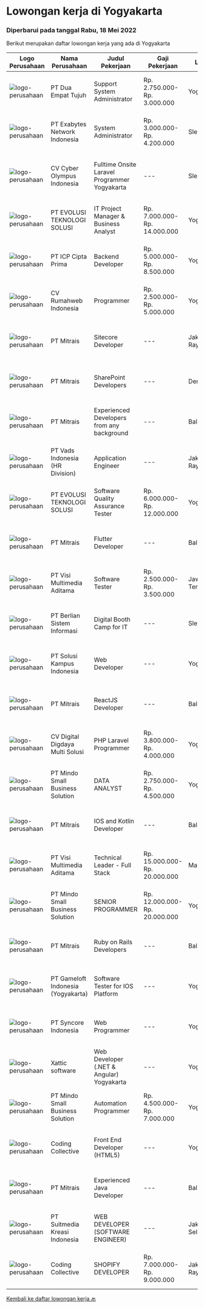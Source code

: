 
  # Lowongan kerja di Yogyakarta

  ### Diperbarui pada tanggal Rabu, 18 Mei 2022

  Berikut merupakan daftar lowongan kerja yang ada di Yogyakarta

  |Logo Perusahaan | Nama Perusahaan | Judul Pekerjaan | Gaji Pekerjaan | Lokasi | Deskripsi | Tanggal diunggah | Pranala |
  | -------------- | --------------- | --------------- | --------- | --------- | -------------- | ------- | ----------- |
  |![logo-perusahaan](https://image-service-cdn.seek.com.au/77b21a0ee2c136c382dd20b539140dcaf7d79275/ee4dce1061f3f616224767ad58cb2fc751b8d2dc)|PT Dua Empat Tujuh|Support System Administrator|Rp. 2.750.000-Rp. 3.000.000|Yogyakarta|Technical Skill : Mampu dan terbiasa mengoperasikan Linux CLI Terbiasa troubleshooting sistem Linux/Windows Menguasai salah satu bahasa pemrograman...|Selasa, 17 Mei 2022|https://www.jobstreet.co.id/id/job/support-system-administrator-3884158?token=0~ab872656-dd6f-46be-909c-48cabff00d2e&sectionRank=1&jobId=jobstreet-id-job-3884158|
|![logo-perusahaan](https://image-service-cdn.seek.com.au/25233e4400051c090a40c7fb0f8b3fe80ef9a9b4/ee4dce1061f3f616224767ad58cb2fc751b8d2dc)|PT Exabytes Network Indonesia|System Administrator|Rp. 3.000.000-Rp. 4.200.000|Sleman|Installation and configuration of servers, VPS and software for internal and customers Monitoring server uptime from Nagios Monitoring Spam emails...|Selasa, 17 Mei 2022|https://www.jobstreet.co.id/id/job/system-administrator-3884989?token=0~ab872656-dd6f-46be-909c-48cabff00d2e&sectionRank=2&jobId=jobstreet-id-job-3884989|
|![logo-perusahaan](https://image-service-cdn.seek.com.au/3b6b885fca889fa7af9046562709bc39dbe437c0/ee4dce1061f3f616224767ad58cb2fc751b8d2dc)|CV Cyber Olympus Indonesia|Fulltime Onsite Laravel Programmer Yogyakarta|---|Sleman|Cyber Olympus is opening recruitment forFULLTIME Laravel programmer (placement : Jogja)========================Requirement1. Working experience in the...|Selasa, 17 Mei 2022|https://www.jobstreet.co.id/id/job/fulltime-onsite-laravel-programmer-yogyakarta-3885660?token=0~ab872656-dd6f-46be-909c-48cabff00d2e&sectionRank=3&jobId=jobstreet-id-job-3885660|
|![logo-perusahaan](https://image-service-cdn.seek.com.au/3dd34e8e3aa64424226eacc19209cf0c4c4779b9/ee4dce1061f3f616224767ad58cb2fc751b8d2dc)|PT EVOLUSI TEKNOLOGI SOLUSI|IT Project Manager & Business Analyst|Rp. 7.000.000-Rp. 14.000.000|Yogyakarta|WE HIRING FOR IT PROJECT MANAGER &amp; BUSINESS ANALYSTRequirements: Minimum bachelor Computer Science, Information Management, or other relevant...|Sabtu, 14 Mei 2022|https://www.jobstreet.co.id/id/job/it-project-manager-business-analyst-3883237?token=0~ab872656-dd6f-46be-909c-48cabff00d2e&sectionRank=4&jobId=jobstreet-id-job-3883237|
|![logo-perusahaan](https://image-service-cdn.seek.com.au/93e6dad843d24e4594bfcaa869dd5928ad23e0e4/ee4dce1061f3f616224767ad58cb2fc751b8d2dc)|PT ICP Cipta Prima|Backend Developer|Rp. 5.000.000-Rp. 8.500.000|Yogyakarta|Persyaratan : Berpengalaman dalam mengembangkan API (protokol REST &amp; SOAP) Berpengalaman dalam Database Relasional (MySQL, SQL Server, PostgreSQL)...|Sabtu, 14 Mei 2022|https://www.jobstreet.co.id/id/job/backend-developer-3870189?token=0~ab872656-dd6f-46be-909c-48cabff00d2e&sectionRank=5&jobId=jobstreet-id-job-3870189|
|![logo-perusahaan](https://image-service-cdn.seek.com.au/1aa7e529728e571eee2978a46748fcbc8e09c44b/ee4dce1061f3f616224767ad58cb2fc751b8d2dc)|CV Rumahweb Indonesia|Programmer|Rp. 2.500.000-Rp. 5.000.000|Yogyakarta|Yuk! Jadi geek bersama dengan team produk dan team integrasi untuk mengembangkan produk dan aplikasi di Rumahweb Indonesia.Kualifikasi: Menguasai PHP...|Minggu, 15 Mei 2022|https://www.jobstreet.co.id/id/job/programmer-3872320?token=0~ab872656-dd6f-46be-909c-48cabff00d2e&sectionRank=6&jobId=jobstreet-id-job-3872320|
|![logo-perusahaan](https://image-service-cdn.seek.com.au/969b0c47f133a1e0155056a5d964c63953dd6304/ee4dce1061f3f616224767ad58cb2fc751b8d2dc)|PT Mitrais|Sitecore Developer|---|Jakarta Raya|Build your Career with Mitrais!   We're urgently looking for a great Sitecore developer who is proficient with the design, production and...|Rabu, 18 Mei 2022|https://www.jobstreet.co.id/id/job/sitecore-developer-3885785?token=0~ab872656-dd6f-46be-909c-48cabff00d2e&sectionRank=7&jobId=jobstreet-id-job-3885785|
|![logo-perusahaan](https://image-service-cdn.seek.com.au/969b0c47f133a1e0155056a5d964c63953dd6304/ee4dce1061f3f616224767ad58cb2fc751b8d2dc)|PT Mitrais|SharePoint Developers|---|Denpasar|Build your Career with Mitrais ! We're looking for experienced SharePoint Developers to be part of our team   What will you be doing? Develop REST...|Rabu, 18 Mei 2022|https://www.jobstreet.co.id/id/job/sharepoint-developers-3885848?token=0~ab872656-dd6f-46be-909c-48cabff00d2e&sectionRank=8&jobId=jobstreet-id-job-3885848|
|![logo-perusahaan](https://image-service-cdn.seek.com.au/7026eb1e60f7602835ce5daa9bc2edc6d0996c85/ee4dce1061f3f616224767ad58cb2fc751b8d2dc)|PT Mitrais|Experienced Developers from any background|---|Bali|Build your Career with Mitrais ! We're looking for experienced Software Engineers from any background to be part of our team. What will you be doing? ...|Rabu, 18 Mei 2022|https://www.jobstreet.co.id/id/job/experienced-developers-from-any-background-3885781?token=0~ab872656-dd6f-46be-909c-48cabff00d2e&sectionRank=9&jobId=jobstreet-id-job-3885781|
|![logo-perusahaan](https://image-service-cdn.seek.com.au/2c91036c6c95fb0bdcb0fa5ce62421649c6799da/ee4dce1061f3f616224767ad58cb2fc751b8d2dc)|PT Vads Indonesia (HR Division)|Application Engineer|---|Jakarta Raya|Develop social media analytic application API programming from online media (Twitter, Facebook, Instagram, News etc) with Python programming, Collect...|Kamis, 12 Mei 2022|https://www.jobstreet.co.id/id/job/application-engineer-3880991?token=0~ab872656-dd6f-46be-909c-48cabff00d2e&sectionRank=10&jobId=jobstreet-id-job-3880991|
|![logo-perusahaan](https://image-service-cdn.seek.com.au/3dd34e8e3aa64424226eacc19209cf0c4c4779b9/ee4dce1061f3f616224767ad58cb2fc751b8d2dc)|PT EVOLUSI TEKNOLOGI SOLUSI|Software Quality Assurance Tester|Rp. 6.000.000-Rp. 12.000.000|Yogyakarta|Requirements: min bachelor's degree (S1) in Computer Science 1+ years of working experience in the related fields is required for this position good...|Sabtu, 14 Mei 2022|https://www.jobstreet.co.id/id/job/software-quality-assurance-tester-3883226?token=0~ab872656-dd6f-46be-909c-48cabff00d2e&sectionRank=11&jobId=jobstreet-id-job-3883226|
|![logo-perusahaan](https://image-service-cdn.seek.com.au/969b0c47f133a1e0155056a5d964c63953dd6304/ee4dce1061f3f616224767ad58cb2fc751b8d2dc)|PT Mitrais|Flutter Developer|---|Bali|Build your Career with Mitrais !  We're looking for experienced Flutter Developer to be part of our team. What will you be doing?  Liase with...|Rabu, 18 Mei 2022|https://www.jobstreet.co.id/id/job/flutter-developer-3885811?token=0~ab872656-dd6f-46be-909c-48cabff00d2e&sectionRank=12&jobId=jobstreet-id-job-3885811|
|![logo-perusahaan](https://image-service-cdn.seek.com.au/b8528c389ba1b59ec14f571684d5a518b5b2a7b1/ee4dce1061f3f616224767ad58cb2fc751b8d2dc)|PT Visi Multimedia Aditama|Software Tester|Rp. 2.500.000-Rp. 3.500.000|Jawa Tengah|Responsibilities : Use and test software to identify and eliminate bugs in applications. Performe specific tests, examines all aspects of a product...|Jumat, 13 Mei 2022|https://www.jobstreet.co.id/id/job/software-tester-3882662?token=0~ab872656-dd6f-46be-909c-48cabff00d2e&sectionRank=13&jobId=jobstreet-id-job-3882662|
|![logo-perusahaan](https://image-service-cdn.seek.com.au/ccc0df9110fd5f01c647c290b339361a3aae7efb/ee4dce1061f3f616224767ad58cb2fc751b8d2dc)|PT Berlian Sistem Informasi|Digital Booth Camp for IT|---|Sleman|Description:We are looking for young talented people with interest in Information Technology to join or development program. This booth camp program...|Jumat, 13 Mei 2022|https://www.jobstreet.co.id/id/job/digital-booth-camp-for-it-3882835?token=0~ab872656-dd6f-46be-909c-48cabff00d2e&sectionRank=14&jobId=jobstreet-id-job-3882835|
|![logo-perusahaan](https://image-service-cdn.seek.com.au/1ff54ad07e333b08254add870fa9bf33ae72a7ff/ee4dce1061f3f616224767ad58cb2fc751b8d2dc)|PT Solusi Kampus Indonesia|Web Developer|---|Yogyakarta|Understand the product, constantly optimize the product, identify and fix problems. You will write a good, clean, readable, and reusable code that...|Jumat, 13 Mei 2022|https://www.jobstreet.co.id/id/job/web-developer-3869585?token=0~ab872656-dd6f-46be-909c-48cabff00d2e&sectionRank=15&jobId=jobstreet-id-job-3869585|
|![logo-perusahaan](https://image-service-cdn.seek.com.au/969b0c47f133a1e0155056a5d964c63953dd6304/ee4dce1061f3f616224767ad58cb2fc751b8d2dc)|PT Mitrais|ReactJS Developer|---|Bali|We're urgently looking for experienced ReactJS Developers to be part of our team for an immediate start.Our client is a consultancy-focused company...|Rabu, 18 Mei 2022|https://www.jobstreet.co.id/id/job/reactjs-developer-3885798?token=0~ab872656-dd6f-46be-909c-48cabff00d2e&sectionRank=16&jobId=jobstreet-id-job-3885798|
|![logo-perusahaan](https://image-service-cdn.seek.com.au/753468adf13b25f9fe1b3b78cbbce2ee6cee7806/ee4dce1061f3f616224767ad58cb2fc751b8d2dc)|CV Digital Digdaya Multi Solusi|PHP Laravel Programmer|Rp. 3.800.000-Rp. 4.000.000|Yogyakarta|Kami mencari programmer yang memiliki cukup pengalaman dengan PHP Laravel untuk dikontrak secara temporer selama 2 sampai dengan 5 bulan untuk...|Sabtu, 14 Mei 2022|https://www.jobstreet.co.id/id/job/php-laravel-programmer-3883085?token=0~ab872656-dd6f-46be-909c-48cabff00d2e&sectionRank=17&jobId=jobstreet-id-job-3883085|
|![logo-perusahaan](https://i.ibb.co/sqvTCh9/112815900-stock-vector-no-image-available-icon-flat-vector.webp)|PT Mindo Small Business Solution|DATA ANALYST|Rp. 2.750.000-Rp. 4.500.000|Yogyakarta|Job Descriptions: Research redirects, click rate, SERP, and other OTA visibility metrics​.​ Research, interpret &amp; analyze OTA market and trends....|Jumat, 13 Mei 2022|https://www.jobstreet.co.id/id/job/data-analyst-3871445?token=0~ab872656-dd6f-46be-909c-48cabff00d2e&sectionRank=18&jobId=jobstreet-id-job-3871445|
|![logo-perusahaan](https://image-service-cdn.seek.com.au/969b0c47f133a1e0155056a5d964c63953dd6304/ee4dce1061f3f616224767ad58cb2fc751b8d2dc)|PT Mitrais|IOS and Kotlin Developer|---|Bali|Build your Career with Mitrais!  We're looking for experienced iOS and Kotlin developers to be part of our team. What will you be doing?  Liaise with...|Rabu, 18 Mei 2022|https://www.jobstreet.co.id/id/job/ios-and-kotlin-developer-3885845?token=0~ab872656-dd6f-46be-909c-48cabff00d2e&sectionRank=19&jobId=jobstreet-id-job-3885845|
|![logo-perusahaan](https://image-service-cdn.seek.com.au/b8528c389ba1b59ec14f571684d5a518b5b2a7b1/ee4dce1061f3f616224767ad58cb2fc751b8d2dc)|PT Visi Multimedia Aditama|Technical Leader - Full Stack|Rp. 15.000.000-Rp. 20.000.000|Malang|Responsibilities: Working closely with Product Leaders &amp; VP of Production. Gather user needs/information from Sales and Executives. Manage project...|Jumat, 13 Mei 2022|https://www.jobstreet.co.id/id/job/technical-leader-full-stack-3871663?token=0~ab872656-dd6f-46be-909c-48cabff00d2e&sectionRank=20&jobId=jobstreet-id-job-3871663|
|![logo-perusahaan](https://i.ibb.co/sqvTCh9/112815900-stock-vector-no-image-available-icon-flat-vector.webp)|PT Mindo Small Business Solution|SENIOR PROGRAMMER|Rp. 12.000.000-Rp. 20.000.000|Yogyakarta|Qualifications: Expertise in one of these Programming languages is a must (python, PHP or Golang). Good analytical skills and ability to follow the...|Jumat, 13 Mei 2022|https://www.jobstreet.co.id/id/job/senior-programmer-3869276?token=0~ab872656-dd6f-46be-909c-48cabff00d2e&sectionRank=21&jobId=jobstreet-id-job-3869276|
|![logo-perusahaan](https://image-service-cdn.seek.com.au/969b0c47f133a1e0155056a5d964c63953dd6304/ee4dce1061f3f616224767ad58cb2fc751b8d2dc)|PT Mitrais|Ruby on Rails Developers|---|Bali|Build your Career with Mitrais!We're urgently looking for experienced Ruby On Rails  Developers to be part of our team for an immediate start.  What...|Rabu, 18 Mei 2022|https://www.jobstreet.co.id/id/job/ruby-on-rails-developers-3885789?token=0~ab872656-dd6f-46be-909c-48cabff00d2e&sectionRank=22&jobId=jobstreet-id-job-3885789|
|![logo-perusahaan](https://image-service-cdn.seek.com.au/e71d517696b76186b066fae7807098ca294c66fd/ee4dce1061f3f616224767ad58cb2fc751b8d2dc)|PT Gameloft Indonesia (Yogyakarta)|Software Tester for IOS Platform|---|Yogyakarta|Main hands-on QA point of contact for Apple stores topics on assigned titles Autonomously test and report bugs on all Apple stores technical and...|Minggu, 15 Mei 2022|https://www.jobstreet.co.id/id/job/software-tester-for-ios-platform-3872728?token=0~ab872656-dd6f-46be-909c-48cabff00d2e&sectionRank=23&jobId=jobstreet-id-job-3872728|
|![logo-perusahaan](https://image-service-cdn.seek.com.au/fde6f3e27b7d98bb69f363d470263de749b9ff29/ee4dce1061f3f616224767ad58cb2fc751b8d2dc)|PT Syncore Indonesia|Web Programmer|---|Yogyakarta|Kualifikasi : Lulusan S1 Jurusan Teknik Informatika atau jurusan linear lainnya Fresh Graduate welcome to apply Memahami dan menguasai penggunaan PHP...|Kamis, 12 Mei 2022|https://www.jobstreet.co.id/id/job/web-programmer-3868377?token=0~ab872656-dd6f-46be-909c-48cabff00d2e&sectionRank=24&jobId=jobstreet-id-job-3868377|
|![logo-perusahaan](https://image-service-cdn.seek.com.au/aafdaf2209cd3b4812a73bc2de8632164df04090/ee4dce1061f3f616224767ad58cb2fc751b8d2dc)|Xattic software|Web Developer (.NET & Angular) Yogyakarta|---|Yogyakarta|We are currently looking for a full-time remote web developer to join our international team.As a developer, you will build, analyze, design, develop...|Selasa, 17 Mei 2022|https://www.jobstreet.co.id/id/job/web-developer-.net-angular-yogyakarta-3883089?token=0~ab872656-dd6f-46be-909c-48cabff00d2e&sectionRank=25&jobId=jobstreet-id-job-3883089|
|![logo-perusahaan](https://i.ibb.co/sqvTCh9/112815900-stock-vector-no-image-available-icon-flat-vector.webp)|PT Mindo Small Business Solution|Automation Programmer|Rp. 4.500.000-Rp. 7.000.000|Yogyakarta|Job Descriptions: Work with our Operations team to plan automation scripts on manual process and data management. Create automation scripts using...|Jumat, 13 Mei 2022|https://www.jobstreet.co.id/id/job/automation-programmer-3881670?token=0~ab872656-dd6f-46be-909c-48cabff00d2e&sectionRank=26&jobId=jobstreet-id-job-3881670|
|![logo-perusahaan](https://image-service-cdn.seek.com.au/24a7297959412a4000416265921f6daa6368513d/ee4dce1061f3f616224767ad58cb2fc751b8d2dc)|Coding Collective|Front End Developer (HTML5)|---|Yogyakarta|The successful applicant will carry out the following duties and responsibilities:●    Develop mini HTML5 games and microsites●    Write reusable code...|Jumat, 13 Mei 2022|https://www.jobstreet.co.id/id/job/front-end-developer-html5-3882056?token=0~ab872656-dd6f-46be-909c-48cabff00d2e&sectionRank=27&jobId=jobstreet-id-job-3882056|
|![logo-perusahaan](https://image-service-cdn.seek.com.au/969b0c47f133a1e0155056a5d964c63953dd6304/ee4dce1061f3f616224767ad58cb2fc751b8d2dc)|PT Mitrais|Experienced Java Developer|---|Bali|Build your Career with Mitrais! We have clients who are urgently looking for Experienced Java developers for an immediate start.What will you be...|Rabu, 18 Mei 2022|https://www.jobstreet.co.id/id/job/experienced-java-developer-3885790?token=0~ab872656-dd6f-46be-909c-48cabff00d2e&sectionRank=28&jobId=jobstreet-id-job-3885790|
|![logo-perusahaan](https://image-service-cdn.seek.com.au/a5c9031380eb08bdce605f2fa1a6e5e724a6def0/ee4dce1061f3f616224767ad58cb2fc751b8d2dc)|PT Suitmedia Kreasi Indonesia|WEB DEVELOPER (SOFTWARE ENGINEER)|---|Jakarta Selatan|Role: You will develop and deliver high-quality web and mobile apps Responsibilities: Develop backend system of web and mobile applications. Deliver...|Rabu, 11 Mei 2022|https://www.jobstreet.co.id/id/job/web-developer-software-engineer-3867263?token=0~ab872656-dd6f-46be-909c-48cabff00d2e&sectionRank=29&jobId=jobstreet-id-job-3867263|
|![logo-perusahaan](https://image-service-cdn.seek.com.au/24a7297959412a4000416265921f6daa6368513d/ee4dce1061f3f616224767ad58cb2fc751b8d2dc)|Coding Collective|SHOPIFY DEVELOPER|Rp. 7.000.000-Rp. 9.000.000|Jakarta Raya|The successful applicant will carry out the following duties and responsibilities: Should have knowledge of plugin/theme development and...|Jumat, 13 Mei 2022|https://www.jobstreet.co.id/id/job/shopify-developer-3882053?token=0~ab872656-dd6f-46be-909c-48cabff00d2e&sectionRank=30&jobId=jobstreet-id-job-3882053|


  [Kembali ke daftar lowongan kerja 🔙](../README.md#daftar-lowongan-kerja)
  